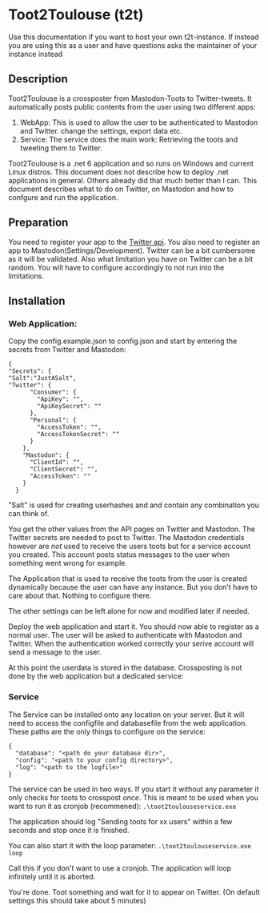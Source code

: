 # Toot2Toulouse (t2t)
Use this documentation if you want to host your own t2t-instance. If instead you are using this as a user and have questions asks the maintainer of your instance instead

## Description
Toot2Toulouse is a crossposter from Mastodon-Toots to Twitter-tweets. It automatically posts public contents from the user using two different apps:
1. WebApp: This is used to allow the user to be authenticated to Mastodon and Twitter. change the settings, export data etc.
2. Service: The service does the main work: Retrieving the toots and tweeting them to Twitter.

Toot2Toulouse is a .net 6 application and so runs on Windows and current Linux distros. This document does not describe how to deploy .net applications in general. Others already did that much better than I can.
This document describes what to do on Twitter, on Mastodon and how to confgure and run the application.

## Preparation
You need to register your app to the [Twitter api](https://developer.twitter.com/en/docs/twitter-api). You also need to register an app to Mastodon(Settings/Development). Twitter can be a bit cumbersome as it will be validated. 
Also what limitation you have on Twitter can be a bit random. You will have to configure accordingly to not run into the limitations.

## Installation

### Web Application:
Copy the config.example.json to config.json and start by entering the secrets from Twitter and Mastodon:
```
{
"Secrets": {
"Salt":"JustASalt",
"Twitter": {
      "Consumer": {
        "ApiKey": "",
        "ApiKeySecret": ""
      },
      "Personal": {
        "AccessToken": "",
        "AccessTokenSecret": ""
      }
    },
    "Mastodon": {
      "ClientId": "",
      "ClientSecret": "",
      "AccessToken": ""
    }
  }
```
"Salt" is used for creating userhashes and and contain any combination you can think of. 

You get the other values from the API pages on Twitter and Mastodon. The Twitter secrets are needed to post to Twitter. 
The Mastodon credentials however are *not* used to receive the users toots but for a service account you created. This account posts status messages to the user when something went wrong for example.

The Application that is used to receive the toots from the user is created dynamically because the user can have any instance. But you don't have to care about that. Nothing to configure there.

The other settings can be left alone for now and modified later if needed. 

Deploy the web application and start it. You should now able to register as a normal user. The user will be asked to authenticate with Mastodon and Twitter. 
When the authentication worked correctly your serive account will send a message to the user.

At this point the userdata is stored in the database. Crossposting is not done by the web application but a dedicated service:

### Service
The Service can be installed onto any location on your server. But it will need to access the configfile and databasefile from the web application. These paths are the only things to configure on the service:
```
{
  "database": "<path do your database dir>",
  "config": "<path to your config directory>",
  "log": "<path to the logfile>"
}
```

The service can be used in two ways. If you start it without any parameter it only checks for toots to crosspost *once*. This is meant to be used when you want to run it as cronjob (recommened):
```.\toot2toulouseservice.exe```

The application should log "Sending toots for xx users" within a few seconds and stop once it is finished.

You can also start it with the loop parameter:
```.\toot2toulouseservice.exe loop```


Call this if you don't want to use a cronjob. The application will loop infinitely until it is aborted.

You're done. Toot something and wait for it to appear on Twitter. (On default settings this should take about 5 minutes)












